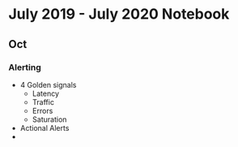  # July 2019 - July 2020 Notebook #

 ## Oct ##

 ### Alerting ###

* 4 Golden signals
  * Latency
  * Traffic
  * Errors
  * Saturation
* Actional Alerts
* 
